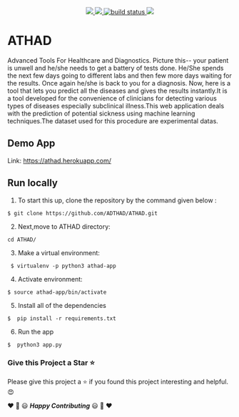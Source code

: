 
<p align="center">
	<a href="https://circleci.com/gh/badges/shields/tree/master">
	<img src="https://badges.frapsoft.com/os/v1/open-source.svg?v=103">	
	<img src="https://cdn.rawgit.com/sindresorhus/awesome/d7305f38d29fed78fa85652e3a63e154dd8e8829/media/badge.svg">
	<img src="https://img.shields.io/circleci/project/github/badges/shields/master" alt="build status">
	<img src="https://img.shields.io/badge/version-1.2-blue">	
	</a>
</p>



# ATHAD
Advanced Tools For Healthcare and Diagnostics.
Picture this-- your patient is unwell and he/she needs to get a  battery of tests done. He/She spends the next few days going to different labs and then few more days waiting for the results. Once again he/she is back to you for a diagnosis. Now, here is a tool that lets you predict all the diseases and gives the results instantly.It is a tool developed for the convenience of clinicians for detecting various types of diseases especially subclinical illness.This web application deals with the prediction of potential sickness using machine learning techniques.The dataset used for this procedure are experimental datas.

## Demo App
Link: https://athad.herokuapp.com/ 

## Run locally

1. To start this up, clone the repository by the command given below :

```
$ git clone https://github.com/ADTHAD/ATHAD.git
```
2. Next,move to ATHAD directory:
```
cd ATHAD/
```
3. Make a virtual environment:
```
 $ virtualenv -p python3 athad-app
```
4. Activate environment:

```
$ source athad-app/bin/activate
```
5. Install all of the dependencies

```
$  pip install -r requirements.txt
```
6. Run the app

```
$  python3 app.py
```

### Give this Project a Star :star:

Please give this project a :star: if you found this project interesting and helpful.:heart_eyes:


:hearts: :confetti_ball: :smiley: _**Happy Contributing**_ :smiley: :confetti_ball: :hearts:

